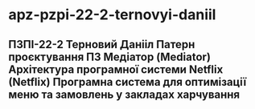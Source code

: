 # apz-pzpi-22-2-ternovyi-daniil
ПЗПІ-22-2
Терновий Данііл
Патерн проєктування ПЗ Медіатор (Mediator)
Архітектура програмної системи Netflix (Netflix)
Програмна система для оптимізації меню та замовлень у закладах харчування
---  
